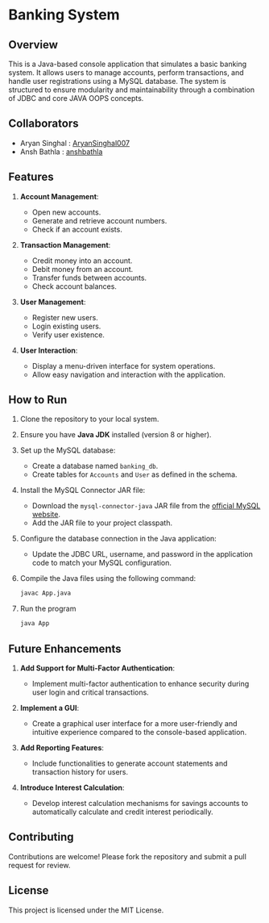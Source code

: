 # Banking System

## Overview
This is a Java-based console application that simulates a basic banking system. It allows users to manage accounts, perform transactions, and handle user registrations using a MySQL database. The system is structured to ensure modularity and maintainability through a combination of JDBC and core JAVA OOPS concepts.


## Collaborators
- Aryan Singhal : [AryanSinghal007](https://github.com/AryanSinghal007)
- Ansh Bathla : [anshbathla](https://github.com/anshbathla)

## Features

1. **Account Management**:
   - Open new accounts.
   - Generate and retrieve account numbers.
   - Check if an account exists.

2. **Transaction Management**:
   - Credit money into an account.
   - Debit money from an account.
   - Transfer funds between accounts.
   - Check account balances.

3. **User Management**:
   - Register new users.
   - Login existing users.
   - Verify user existence.

4. **User Interaction**:
   - Display a menu-driven interface for system operations.
   - Allow easy navigation and interaction with the application.

## How to Run

1. Clone the repository to your local system.

2. Ensure you have **Java JDK** installed (version 8 or higher).

3. Set up the MySQL database:
   - Create a database named `banking_db`.
   - Create tables for `Accounts` and `User` as defined in the schema.

4. Install the MySQL Connector JAR file:
   - Download the `mysql-connector-java` JAR file from the [official MySQL website](https://dev.mysql.com/downloads/connector/j/).
   - Add the JAR file to your project classpath.

5. Configure the database connection in the Java application:
   - Update the JDBC URL, username, and password in the application code to match your MySQL configuration.

6. Compile the Java files using the following command:
   ```bash
   javac App.java
   
7. Run the program

   ```bash
   java App

## Future Enhancements

1. **Add Support for Multi-Factor Authentication**: 
   - Implement multi-factor authentication to enhance security during user login and critical transactions.

2. **Implement a GUI**:
   - Create a graphical user interface for a more user-friendly and intuitive experience compared to the console-based application.

3. **Add Reporting Features**:
   - Include functionalities to generate account statements and transaction history for users.

4. **Introduce Interest Calculation**:
   - Develop interest calculation mechanisms for savings accounts to automatically calculate and credit interest periodically.

## Contributing
Contributions are welcome! Please fork the repository and submit a pull request for review.

## License
This project is licensed under the MIT License.
